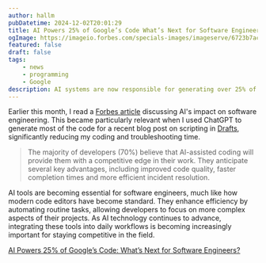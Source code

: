 ```yaml
---
author: hallm
pubDatetime: 2024-12-02T20:01:29
title: AI Powers 25% of Google’s Code What’s Next for Software Engineers?
ogImage: https://imageio.forbes.com/specials-images/imageserve/6723b7ac8faf8bf00ddf04cd/0x0.jpg?format=jpg&height=900&width=1600&fit=bounds
featured: false
draft: false
tags:
    - news
    - programming
    - Google
description: AI systems are now responsible for generating over 25% of new code for Google's products, while human programmers oversee and manage these AI-generated contributions.
---
```

Earlier this month, I read a [Forbes article](https://www.forbes.com/sites/jackkelly/2024/11/01/ai-code-and-the-future-of-software-engineers/) discussing AI's impact on software engineering. This became particularly relevant when I used ChatGPT to generate most of the code for a recent blog post on scripting in [Drafts](https://getdrafts.com/), significantly reducing my coding and troubleshooting time.

>The majority of developers (70%) believe that AI-assisted coding will provide them with a competitive edge in their work. They anticipate several key advantages, including improved code quality, faster completion times and more efficient incident resolution.

AI tools are becoming essential for software engineers, much like how modern code editors have become standard. They enhance efficiency by automating routine tasks, allowing developers to focus on more complex aspects of their projects. As AI technology continues to advance, integrating these tools into daily workflows is becoming increasingly important for staying competitive in the field.

[AI Powers 25% of Google’s Code: What’s Next for Software Engineers?](https://www.forbes.com/sites/jackkelly/2024/11/01/ai-code-and-the-future-of-software-engineers/)
